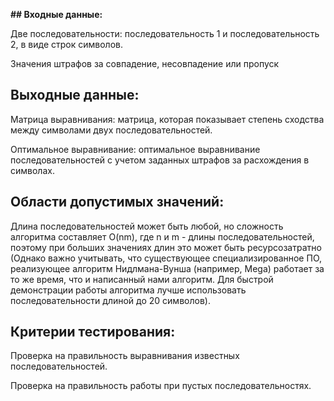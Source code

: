 **## **Входные данные:****

Две последовательности:
последовательность 1 и последовательность 2, в виде строк символов. 

Значения штрафов за совпадение, несовпадение или пропуск

## Выходные данные:

Матрица выравнивания: матрица, которая показывает степень сходства между символами двух последовательностей.

Оптимальное выравнивание: оптимальное выравнивание последовательностей с учетом заданных штрафов за расхождения в символах.

## Области допустимых значений:

Длина последовательностей может быть любой, но сложность алгоритма составляет O(nm), 
где n и m - длины последовательностей, поэтому при больших значениях длин это может быть ресурсозатратно (Однако важно учитывать, что существующее специализированное ПО, реализующее алгоритм Нидлмана-Вунша (например, Mega) работает за то же время, что и написанный нами алгоритм. Для быстрой демонстрации работы алгоритма лучше использовать последовательности длиной до 20 символов).

## Критерии тестирования:

Проверка на правильность выравнивания известных последовательностей.

Проверка на правильность работы при пустых последовательностях.